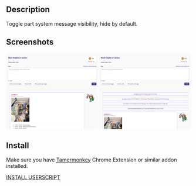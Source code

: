 ## Description

Toggle part system message visibility, hide by default.

## Screenshots

![](./image1.png)

## Install

Make sure you have [Tamermonkey](https://chrome.google.com/webstore/detail/tampermonkey/dhdgffkkebhmkfjojejmpbldmpobfkfo) Chrome Extension or similar addon installed.

[INSTALL USERSCRIPT](https://github.com/greatghoul/habitrpg_userscripts/raw/refs/heads/main/Hide%20System%20Messages%20in%20Party/main.user.js)
 
